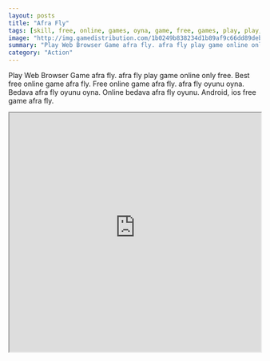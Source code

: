 ```yaml
---
layout: posts
title: "Afra Fly"
tags: [skill, free, online, games, oyna, game, free, games, play, play, games]
image: "http://img.gamedistribution.com/1b0249b838234d1b89af9c66dd89debe.jpg"
summary: "Play Web Browser Game afra fly. afra fly play game online only free. Best free online game afra fly. Free online game afra fly. afra fly oyunu oyna. Bedava afra fly oyunu oyna. Online bedava afra fly oyunu. Android, ios free game afra fly."
category: "Action"
---
```


Play Web Browser Game afra fly. afra fly play game online only free. Best free online game afra fly. Free online game afra fly. afra fly oyunu oyna. Bedava afra fly oyunu oyna. Online bedava afra fly oyunu. Android, ios free game afra fly.

<iframe width="100%" height="480px;" src="http://flash.gamedistribution.com?game=1b0249b838234d1b89af9c66dd89debe"></iframe>